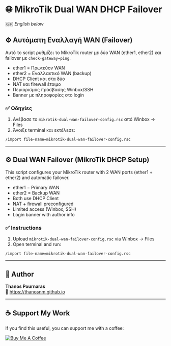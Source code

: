 # 🌐 MikroTik Dual WAN DHCP Failover

🇬🇷 *English below*

## ⚙️ Αυτόματη Εναλλαγή WAN (Failover)

Αυτό το script ρυθμίζει το MikroTik router με δύο WAN (ether1, ether2) και failover με `check-gateway=ping`.

- ether1 = Πρωτεύον WAN
- ether2 = Εναλλακτικό WAN (backup)
- DHCP Client και στα δύο
- NAT και firewall έτοιμο
- Περιορισμός πρόσβασης Winbox/SSH
- Banner με πληροφορίες στο login

### ✅ Οδηγίες
1. Ανέβασε το `mikrotik-dual-wan-failover-config.rsc` από Winbox → Files
2. Άνοιξε terminal και εκτέλεσε:
```shell
/import file-name=mikrotik-dual-wan-failover-config.rsc
```

---

## ⚙️ Dual WAN Failover (MikroTik DHCP Setup)

This script configures your MikroTik router with 2 WAN ports (ether1 + ether2) and automatic failover.

- ether1 = Primary WAN
- ether2 = Backup WAN
- Both use DHCP Client
- NAT + firewall preconfigured
- Limited access (Winbox, SSH)
- Login banner with author info

### ✅ Instructions
1. Upload `mikrotik-dual-wan-failover-config.rsc` via Winbox → Files
2. Open terminal and run:
```shell
/import file-name=mikrotik-dual-wan-failover-config.rsc
```

---

## 👤 Author

**Thanos Pournaras**  
🔗 https://thanosnm.github.io

---

## ☕ Support My Work

If you find this useful, you can support me with a coffee:

[![Buy Me A Coffee](https://img.buymeacoffee.com/button-api/?text=Buy%20me%20a%20coffee&emoji=☕&slug=pournarasaa&button_colour=FFDD00&font_colour=000000&font_family=Arial&outline_colour=000000&coffee_colour=ffffff)](https://buymeacoffee.com/pournarasaa)
